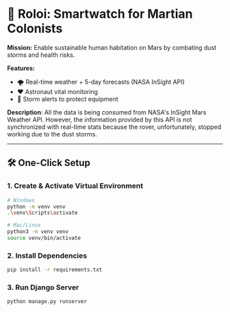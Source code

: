 
# 🚀 Roloi: Smartwatch for Martian Colonists  

**Mission:** Enable sustainable human habitation on Mars by combating dust storms and health risks.  

**Features:**  
- 🌪️ Real-time weather + 5-day forecasts (NASA InSight API)  
- ❤️ Astronaut vital monitoring  
- 🔋 Storm alerts to protect equipment  

**Description**: All the data is being consumed from NASA's InSight Mars Weather API. However, the information provided by this API is not synchronized with real-time stats because the rover, unfortunately, stopped working due to the dust storms.

---

## 🛠️ One-Click Setup  

### 1. Create & Activate Virtual Environment  
```bash
# Windows
python -m venv venv
.\venv\Scripts\activate

# Mac/Linux
python3 -m venv venv
source venv/bin/activate
```

### 2. Install Dependencies
```bash
pip install -r requirements.txt
```

### 3. Run Django Server
```bash
python manage.py runserver
```